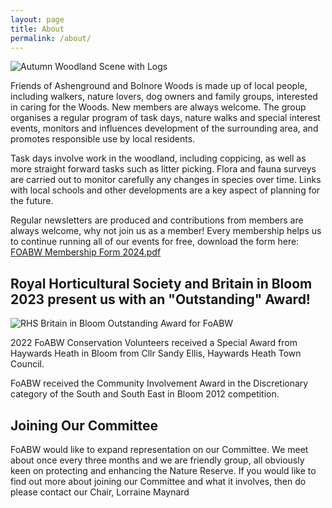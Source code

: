 ```yaml
---
layout: page
title: About
permalink: /about/
---
```


![Autumn Woodland Scene with Logs](uploads/2015/11/AGW-3-KIMS-PHOTO-640x427.jpg)

Friends of Ashenground and Bolnore Woods is made up of local people, including walkers, nature lovers, dog owners and family groups, interested in caring for the Woods. New members are always welcome. The group organises a regular program of task days, nature walks and special interest events, monitors and influences development of the surrounding area, and promotes responsible use by local residents.

Task days involve work in the woodland, including coppicing, as well as more straight forward tasks such as litter picking. Flora and fauna surveys are carried out to monitor carefully any changes in species over time. Links with local schools and other developments are a key aspect of planning for the future.

Regular newsletters are produced and contributions from members are always welcome, why not join us as a member! Every membership helps us to continue running all of our events for free, download the form here:
[FOABW Membership Form 2024.pdf](https://github.com/foabw/foabw.github.io/files/14251655/FOABW.Membership.Form.2024.pdf)


## Royal Horticultural Society and Britain in Bloom 2023 present us with an "Outstanding" Award!

![RHS Britain in Bloom Outstanding Award for FoABW](https://github.com/foabw/foabw.github.io/assets/129117012/aef1df32-2e79-4596-b1ce-0ea743ab8a7e)


2022 FoABW Conservation Volunteers received a Special Award from Haywards Heath in Bloom from Cllr Sandy Ellis, Haywards Heath Town Council.

FoABW received the Community Involvement Award in the Discretionary category of the South and South East in Bloom 2012 competition.


## Joining Our Committee

FoABW would like to expand representation on our Committee. We meet about once every three months and we are friendly group, all obviously keen on protecting and enhancing the Nature Reserve. If you would like to find out more about joining our Committee and what it involves, then do please contact our Chair, Lorraine Maynard
